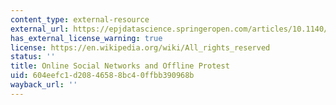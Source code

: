 ```yaml
---
content_type: external-resource
external_url: https://epjdatascience.springeropen.com/articles/10.1140/epjds/s13688-015-0056-y
has_external_license_warning: true
license: https://en.wikipedia.org/wiki/All_rights_reserved
status: ''
title: Online Social Networks and Offline Protest
uid: 604eefc1-d208-4658-8bc4-0ffbb390968b
wayback_url: ''
---
```

